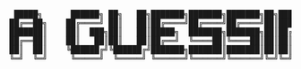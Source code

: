 <pre>
 █████╗      ██████╗ ██╗   ██╗███████╗███████╗███████╗██╗███╗   ██╗ ██████╗      ██████╗  █████╗ ███╗   ███╗███████╗██████╗ 
██╔══██╗    ██╔════╝ ██║   ██║██╔════╝██╔════╝██╔════╝██║████╗  ██║██╔════╝     ██╔════╝ ██╔══██╗████╗ ████║██╔════╝╚════██╗
███████║    ██║  ███╗██║   ██║█████╗  ███████╗███████╗██║██╔██╗ ██║██║  ███╗    ██║  ███╗███████║██╔████╔██║█████╗    ▄███╔╝
██╔══██║    ██║   ██║██║   ██║██╔══╝  ╚════██║╚════██║██║██║╚██╗██║██║   ██║    ██║   ██║██╔══██║██║╚██╔╝██║██╔══╝    ▀▀══╝ 
██║  ██║    ╚██████╔╝╚██████╔╝███████╗███████║███████║██║██║ ╚████║╚██████╔╝    ╚██████╔╝██║  ██║██║ ╚═╝ ██║███████╗  ██╗   
╚═╝  ╚═╝     ╚═════╝  ╚═════╝ ╚══════╝╚══════╝╚══════╝╚═╝╚═╝  ╚═══╝ ╚═════╝      ╚═════╝ ╚═╝  ╚═╝╚═╝     ╚═╝╚══════╝  ╚═╝   
                                                                                                                            </pre>
